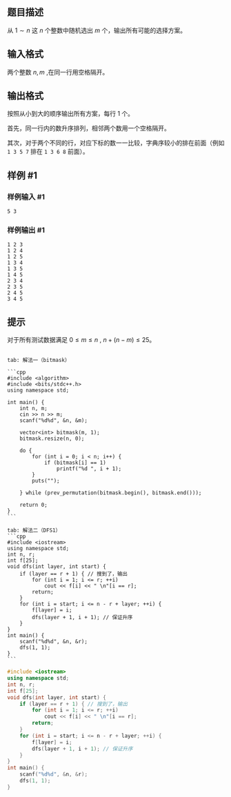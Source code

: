 ## 题目描述

从 $1 \sim n$ 这 $n$ 个整数中随机选出 $m$ 个，输出所有可能的选择方案。

## 输入格式

两个整数 $n, m$ ,在同一行用空格隔开。

## 输出格式

按照从小到大的顺序输出所有方案，每行 $1$ 个。

首先，同一行内的数升序排列，相邻两个数用一个空格隔开。

其次，对于两个不同的行，对应下标的数一一比较，字典序较小的排在前面（例如 `1 3 5 7` 排在 `1 3 6 8` 前面）。
## 样例 #1

### 样例输入 #1

```
5 3
```

### 样例输出 #1

```
1 2 3 
1 2 4 
1 2 5 
1 3 4 
1 3 5 
1 4 5 
2 3 4 
2 3 5 
2 4 5 
3 4 5
```

## 提示

对于所有测试数据满足 $0 \le m \le n$ ,  $n+(n-m) \le 25$。

~~~tabs

tab: 解法一（bitmask）

```cpp
#include <algorithm>
#include <bits/stdc++.h>
using namespace std;

int main() {
    int n, m;
    cin >> n >> m;
    scanf("%d%d", &n, &m);

    vector<int> bitmask(m, 1);
    bitmask.resize(n, 0);

    do {
        for (int i = 0; i < n; i++) {
            if (bitmask[i] == 1)
                printf("%d ", i + 1);
        }
        puts("");

    } while (prev_permutation(bitmask.begin(), bitmask.end()));

    return 0;
}
```

tab: 解法二（DFS1）
```cpp
#include <iostream>
using namespace std;
int n, r;
int f[25];
void dfs(int layer, int start) {
    if (layer == r + 1) { // 搜到了，输出
        for (int i = 1; i <= r; ++i)
            cout << f[i] << " \n"[i == r];
        return;
    }
    for (int i = start; i <= n - r + layer; ++i) {
        f[layer] = i;
        dfs(layer + 1, i + 1); // 保证升序
    }
}
int main() {
    scanf("%d%d", &n, &r);
    dfs(1, 1);
}
```
~~~



```cpp
#include <iostream>
using namespace std;
int n, r;
int f[25];
void dfs(int layer, int start) {
    if (layer == r + 1) { // 搜到了，输出
        for (int i = 1; i <= r; ++i)
            cout << f[i] << " \n"[i == r];
        return;
    }
    for (int i = start; i <= n - r + layer; ++i) {
        f[layer] = i;
        dfs(layer + 1, i + 1); // 保证升序
    }
}
int main() {
    scanf("%d%d", &n, &r);
    dfs(1, 1);
}
```
